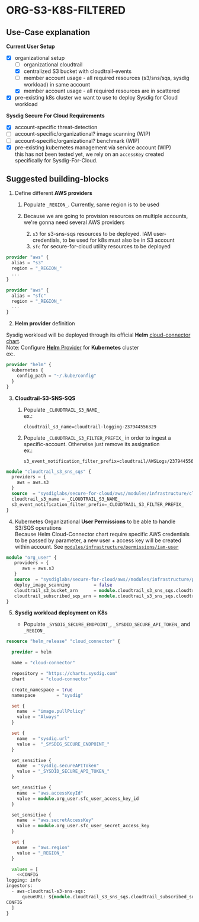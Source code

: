# ORG-S3-K8S-FILTERED

## Use-Case explanation

**Current User Setup**
- [X] organizational setup
  - [ ] organizational cloudtrail
  - [X] centralized S3 bucket with cloudtrail-events
  - [ ] member account usage - all required resources (s3/sns/sqs, sysdig workload) in same account
  - [X] member account usage - all required resources are in scattered
- [X] pre-existing k8s cluster we want to use to deploy Sysdig for Cloud workload

**Sysdig Secure For Cloud Requirements**
- [X] account-specific threat-detection
- [ ] account-specific/organizational? image scanning (WIP)
- [ ] account-specific/organizational? benchmark (WIP)
- [X] pre-existing kubernetes management vía service account (WIP)
<br/>this has not been tested yet, we rely on an `accessKey` created specifically for Sysdig-For-Cloud.
<!--
Skip step 4 and remove `aws_access_key_id` and `aws_secret_access_key` parameters from `org_k8s_threat_reuse_cloudtrail` module
-->

## Suggested building-blocks

1. Define different **AWS providers**
    1. Populate  `_REGION_`. Currently, same region is to be used
    2. Because we are going to provision resources on multiple accounts, we're gonna need several AWS providers

       2. `s3` for s3-sns-sqs resources to be deployed. IAM user-credentials, to be used for k8s must also be in S3 account
       3. `sfc` for secure-for-cloud utility resources to be deployed


```terraform
provider "aws" {
  alias = "s3"
  region = "_REGION_"
  ...
}

provider "aws" {
  alias = "sfc"
  region = "_REGION_"
  ...
}

```

2. **Helm provider** definition

Sysdig workload will be deployed through its official **Helm** [cloud-connector chart](https://charts.sysdig.com/charts/cloud-connector/).
<br/>Note: Configure [**Helm** Provider](https://registry.terraform.io/providers/hashicorp/helm/latest/docs) for **Kubernetes** cluster
<br/>ex:.
```terraform
provider "helm" {
  kubernetes {
    config_path = "~/.kube/config"
  }
}

```

3. **Cloudtrail-S3-SNS-SQS**

   1. Populate  `_CLOUDTRAIL_S3_NAME_`
   <br/>ex.:
       ```text
       cloudtrail_s3_name=cloudtrail-logging-237944556329
       ```
   2. Populate `_CLOUDTRAIL_S3_FILTER_PREFIX_` in order to ingest a specific-account. Otherwise just remove its assignation
   <br/>ex.:
       ```text
       s3_event_notification_filter_prefix=cloudtrail/AWSLogs/237944556329
       ```

```terraform
module "cloudtrail_s3_sns_sqs" {
  providers = {
    aws = aws.s3
  }
  source  = "sysdiglabs/secure-for-cloud/aws//modules/infrastructure/cloudtrail_s3-sns-sqs"
  cloudtrail_s3_name = _CLOUDTRAIL_S3_NAME_
  s3_event_notification_filter_prefix=_CLOUDTRAIL_S3_FILTER_PREFIX_
}
```


4. Kubernetes Organizational **User Permissions** to be able to handle S3/SQS operations
<br/>Because Helm Cloud-Connector chart require specific AWS credentials to be passed by parameter, a new user + access key will be created within account. See [`modules/infrastructure/permissions/iam-user`](https://github.com/sysdiglabs/terraform-aws-secure-for-cloud/blob/master/modules/infrastructure/permissions/iam-user)

```terraform
module "org_user" {
   providers = {
      aws = aws.s3
   }
   source  = "sysdiglabs/secure-for-cloud/aws//modules/infrastructure/permissions/iam-user"
   deploy_image_scanning         = false
   cloudtrail_s3_bucket_arn      = module.cloudtrail_s3_sns_sqs.cloudtrail_s3_arn
   cloudtrail_subscribed_sqs_arn = module.cloudtrail_s3_sns_sqs.cloudtrail_subscribed_sqs_arn
}
```

5. **Sysdig workload deployment on K8s**

    * Populate  `_SYSDIG_SECURE_ENDPOINT_`, `_SYSDID_SECURE_API_TOKEN_` and `_REGION_`

```terraform
resource "helm_release" "cloud_connector" {

  provider = helm

  name = "cloud-connector"

  repository = "https://charts.sysdig.com"
  chart      = "cloud-connector"

  create_namespace = true
  namespace        = "sysdig"

  set {
    name  = "image.pullPolicy"
    value = "Always"
  }

  set {
    name  = "sysdig.url"
    value =  "_SYSDIG_SECURE_ENDPOINT_"
  }

  set_sensitive {
    name  = "sysdig.secureAPIToken"
    value = "_SYSDID_SECURE_API_TOKEN_"
  }

  set_sensitive {
    name  = "aws.accessKeyId"
    value = module.org_user.sfc_user_access_key_id
  }

  set_sensitive {
    name  = "aws.secretAccessKey"
    value = module.org_user.sfc_user_secret_access_key
  }

  set {
    name  = "aws.region"
    value = "_REGION_"
  }

  values = [
    <<CONFIG
logging: info
ingestors:
  - aws-cloudtrail-s3-sns-sqs:
      queueURL: ${module.cloudtrail_s3_sns_sqs.cloudtrail_subscribed_sqs_url}
CONFIG
  ]
}

```
